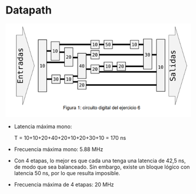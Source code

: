 # Datapath

![](img1.png)

- Latencia máxima mono: 

    T = 10+10+20+40+20+10+20+30+10 = 170 ns

- Frecuencia máxima mono: 5.88 MHz

- Con 4 etapas, lo mejor es que cada una tenga una latencia de 42,5 ns, de modo que sea balanceado. Sin embargo, existe un bloque lógico con latencia 50 ns, por lo que resulta imposible.

- Frecuencia máxima de 4 etapas: 20 MHz
